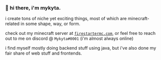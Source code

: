 ### 🍕 hi there, i'm mykyta.
i create tons of niche yet exciting things, most of which are minecraft-related in some shape, way, or form.

check out my minecraft server at [`firestartermc.com`](https://firestartermc.com), or feel free to reach out to me on discord @ `Mykyta#0001` (i'm almost always online)

i find myself mostly doing backend stuff using java, but i've also done my fair share of web stuff and frontends.